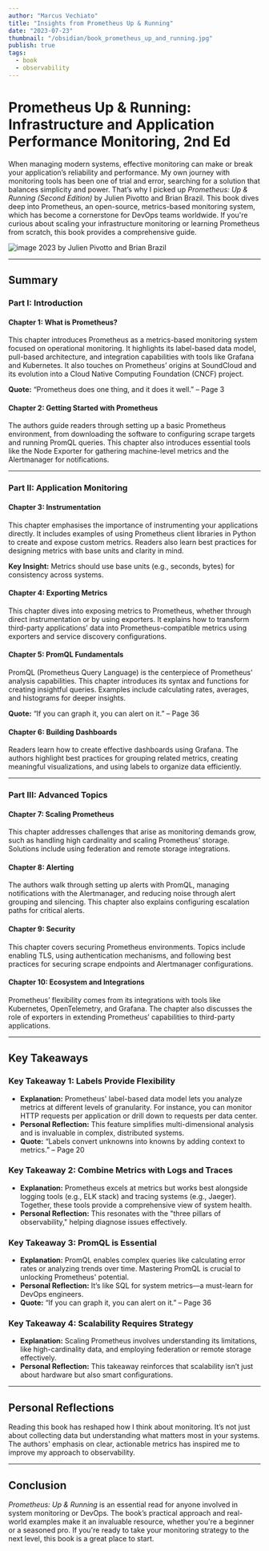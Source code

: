 ```yaml
---
author: "Marcus Vechiato"
title: "Insights from Prometheus Up & Running"
date: "2023-07-23"
thumbnail: "/obsidian/book_prometheus_up_and_running.jpg"
publish: true
tags:
  - book
  - observability
--- 
```


# **Prometheus Up & Running: Infrastructure and Application Performance Monitoring, 2nd Ed**

When managing modern systems, effective monitoring can make or break your application’s reliability and performance. My own journey with monitoring tools has been one of trial and error, searching for a solution that balances simplicity and power. That’s why I picked up _Prometheus: Up & Running (Second Edition)_ by Julien Pivotto and Brian Brazil. This book dives deep into Prometheus, an open-source, metrics-based monitoring system, which has become a cornerstone for DevOps teams worldwide. If you're curious about scaling your infrastructure monitoring or learning Prometheus from scratch, this book provides a comprehensive guide.


![image](/obsidian/book_prometheus_up_and_running.jpg)
2023 by Julien Pivotto and Brian Brazil

---

## **Summary**

### **Part I: Introduction**

#### **Chapter 1: What is Prometheus?**

This chapter introduces Prometheus as a metrics-based monitoring system focused on operational monitoring. It highlights its label-based data model, pull-based architecture, and integration capabilities with tools like Grafana and Kubernetes. It also touches on Prometheus’ origins at SoundCloud and its evolution into a Cloud Native Computing Foundation (CNCF) project.

**Quote:** “Prometheus does one thing, and it does it well.” – Page 3

#### **Chapter 2: Getting Started with Prometheus**

The authors guide readers through setting up a basic Prometheus environment, from downloading the software to configuring scrape targets and running PromQL queries. This chapter also introduces essential tools like the Node Exporter for gathering machine-level metrics and the Alertmanager for notifications.

---

### **Part II: Application Monitoring**

#### **Chapter 3: Instrumentation**

This chapter emphasises the importance of instrumenting your applications directly. It includes examples of using Prometheus client libraries in Python to create and expose custom metrics. Readers also learn best practices for designing metrics with base units and clarity in mind.

**Key Insight:** Metrics should use base units (e.g., seconds, bytes) for consistency across systems.

#### **Chapter 4: Exporting Metrics**

This chapter dives into exposing metrics to Prometheus, whether through direct instrumentation or by using exporters. It explains how to transform third-party applications’ data into Prometheus-compatible metrics using exporters and service discovery configurations.

#### **Chapter 5: PromQL Fundamentals**

PromQL (Prometheus Query Language) is the centerpiece of Prometheus’ analysis capabilities. This chapter introduces its syntax and functions for creating insightful queries. Examples include calculating rates, averages, and histograms for deeper insights.

**Quote:** “If you can graph it, you can alert on it.” – Page 36

#### **Chapter 6: Building Dashboards**

Readers learn how to create effective dashboards using Grafana. The authors highlight best practices for grouping related metrics, creating meaningful visualizations, and using labels to organize data efficiently.

---

### **Part III: Advanced Topics**

#### **Chapter 7: Scaling Prometheus**

This chapter addresses challenges that arise as monitoring demands grow, such as handling high cardinality and scaling Prometheus’ storage. Solutions include using federation and remote storage integrations.

#### **Chapter 8: Alerting**

The authors walk through setting up alerts with PromQL, managing notifications with the Alertmanager, and reducing noise through alert grouping and silencing. This chapter also explains configuring escalation paths for critical alerts.

#### **Chapter 9: Security**

This chapter covers securing Prometheus environments. Topics include enabling TLS, using authentication mechanisms, and following best practices for securing scrape endpoints and Alertmanager configurations.

#### **Chapter 10: Ecosystem and Integrations**

Prometheus’ flexibility comes from its integrations with tools like Kubernetes, OpenTelemetry, and Grafana. The chapter also discusses the role of exporters in extending Prometheus’ capabilities to third-party applications.

---

## **Key Takeaways**

### **Key Takeaway 1: Labels Provide Flexibility**

- **Explanation:** Prometheus' label-based data model lets you analyze metrics at different levels of granularity. For instance, you can monitor HTTP requests per application or drill down to requests per data center.
- **Personal Reflection:** This feature simplifies multi-dimensional analysis and is invaluable in complex, distributed systems.
- **Quote:** “Labels convert unknowns into knowns by adding context to metrics.” – Page 20

### **Key Takeaway 2: Combine Metrics with Logs and Traces**

- **Explanation:** Prometheus excels at metrics but works best alongside logging tools (e.g., ELK stack) and tracing systems (e.g., Jaeger). Together, these tools provide a comprehensive view of system health.
- **Personal Reflection:** This resonates with the "three pillars of observability," helping diagnose issues effectively.

### **Key Takeaway 3: PromQL is Essential**

- **Explanation:** PromQL enables complex queries like calculating error rates or analyzing trends over time. Mastering PromQL is crucial to unlocking Prometheus' potential.
- **Personal Reflection:** It’s like SQL for system metrics—a must-learn for DevOps engineers.
- **Quote:** “If you can graph it, you can alert on it.” – Page 36

### **Key Takeaway 4: Scalability Requires Strategy**

- **Explanation:** Scaling Prometheus involves understanding its limitations, like high-cardinality data, and employing federation or remote storage effectively.
- **Personal Reflection:** This takeaway reinforces that scalability isn’t just about hardware but also smart configurations.

---

## **Personal Reflections**

Reading this book has reshaped how I think about monitoring. It’s not just about collecting data but understanding what matters most in your systems. The authors' emphasis on clear, actionable metrics has inspired me to improve my approach to observability. 

---

## **Conclusion**

_Prometheus: Up & Running_ is an essential read for anyone involved in system monitoring or DevOps. The book’s practical approach and real-world examples make it an invaluable resource, whether you're a beginner or a seasoned pro. If you're ready to take your monitoring strategy to the next level, this book is a great place to start.
